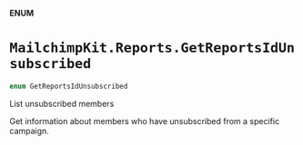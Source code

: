 **ENUM**

# `MailchimpKit.Reports.GetReportsIdUnsubscribed`

```swift
enum GetReportsIdUnsubscribed
```

List unsubscribed members

Get information about members who have unsubscribed from a specific campaign.
